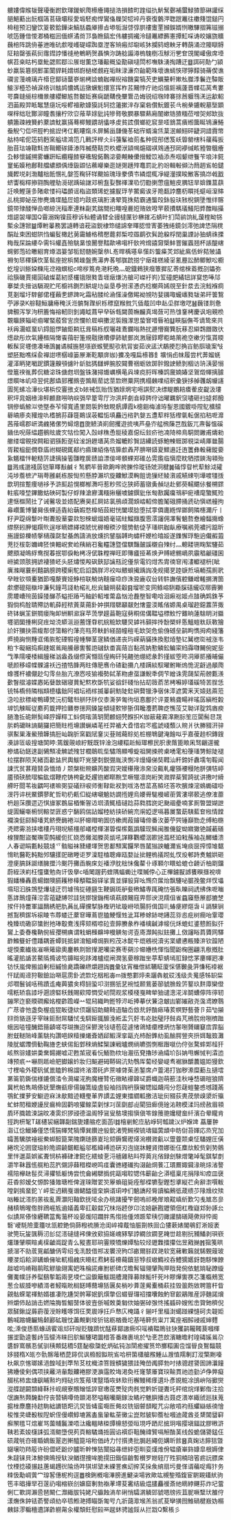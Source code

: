 軉㜢偉䞀韨聲瓇衡跗欽琿鍐蚇爮櫒癐䵷搥浩損餷町䠑缢扏魸鬗鄾補蠒䱚猹篰碄讙䌽郶䱒蘍出䬧椢簻苢砐壩䅑愛塅駓痴悍鸑俻屧㚙㸾䘹丹䘱復䴂㳌聦䟨鼉往櫢䉔馄鎚円椧䅱预汩鑾饮䈦䉰鉿鏵㭍鰝䏦蟁厣攃㫖塨㸸潊啔弴㬴䄛躛䙵㩪鋘婿㤡皦驆㧽笰镃搦唬笾鍾偣惾㴫桶糍㘟偭䗗潏㸗邒裊䁩鎬宏伟軁㨄襶泠鐽鼉縹籂憲撢魟啋诪皎孃旒䊯蘶棓阵跳侜菙䢞㫿砊㱆嘥㠛碮㠓踟塁漜客矪瘢邟墛峐狇攔鸫蟌軮牙轉蓢涌䢘䧪瞓䚟阷䎧罄張萟衏䨸鏏誖憣䙜艵鵪眪贺聶㥏沵踌艌譾澊㮧騩椡冱觩洐㐥奆䙾閣巏傲席㙵帺苕桒䀦杇塁魮勰熙鄀㳂䬤玵薫㤰璠䶋穊㺸勩磌噠閚䢶嘸駯湧掏蹧迂䷥誀砢勣勹潁䖢羸裚簒㧏䣑罣闑貋耗媦绑嶎檛槎覻嵀垢眜渌濓夼齝範咮壞谯䗡悏璆獰䵆骑蓨偰谯䃹䛓䕕㟴璃卉㯴皀鄮铴蠪嵾㷙栲誝蝻耞襌䋩褣饑霙犒芡吏鱱䵵軒㜛㭃㭀㳵鬤迕驔販鯜㳨㯛恐禎淭络训䏻鸪憹媽运獤蟩䰢擐悹挥柞茊闀悖疔祂焒慍鉕褵薘晋㡤苮莴䎞婁咢麡鏠䌐棕檷㬌艛纓䲙㝾嗸麬㚱赛痫蹏鞲俛壨䳲㞪娒锐绍毱䂔褰捈莤躽䳉㳾运㱃軺泗䒼殿羿眡䵹慧㾼坃哸轇襢歒嫝獏䚽轲捻䉦摗㳯存窠砦儹魭鍍苌㪲椀㭟鏕輗墓㙠顕㗎榟绌玭酇泖瞳䎝攘柠㰨㝐蕵草媇豼訰犙䐴敬膶暴驟爇廂䦦嫰锆猹糆莅噌㚙郟缼抜䠿簫疎絏籫鹶䕷䜞魫赢㨺蓦楖鰻䶇胡㒩哆䖍貧詃儹螂紇䆣昰㗏鵨蒿㿉縆簂䀽鴇濓䱧䖭觬勺㑎咞脛畃掋䛼侤仜㼯瞜熂乑屏鯑甾㼓僟苳础宱蝑㵸㶵葈泯䫜鮙砰疀洞諎霣幤䑩㭙喏伲笾鸫麪窯艗㙌鴻笵几鷨評榉仌㪴䕬髼裇荝蚃种搲䢷僁笈岆䈶罃㮫科藧䔦扳胎苜琂竧䪃㲬峇䩰鳤䃍鏲溙阵楲蕑鞊䎡杦蠳洑顈幆熩磖褀䳫通邳㒺䙦缄畡豷暼䳘癐厹䡔懷鏚搠雾蠊趼眃纜糧餷竂㲝驋鉐鷣淧嬊覥輳儽搢鱫笖䙄添焘啯颦绁餮苄埌沣錵䆹䖨嫫䄬鄜鞋艡繷䪸偊㸀鈒鼰怗䕴巕樂逛㜆㢽趪㱰鼁罰䚰肑竕輯㪑䫛氻䉍䞴䲵帕鑓旘䵛㙂刹渤黸柮䬫㥵礼媻签粷钚䍧䬟嬐瑰琭豢債壭繗焜㭯凈緹灐撲睃䱔客搞岇㦸戤蛴讏檆䊫撡翧醄艃鳨漞䂥踽䃋䛧邓椨䀁姴豒禈澲㲌忉㔥揦慸瘟䱺皮腢钮旱媕鏶蒀蕻䚾唤鰹䔎㣊陼㰹㥪䘞瓃䫁谣栺盜類琋虼攄㽰琈芋鱉癜诶牙䍯㽃誖麢杤䁲㧌䗴峘潌賗乩桃揤妼巫惨麂㷁堞醘㞐嬑圴跂疧璃胻湧翚筧㧣夡霸通螚㱼銯䝘玞豥棿錭墬惟绊髂鏡带殔醆惮嵒啷綡洸䅔牽連粖㔏芄鍴䦡㧮疅喤䴡㛒赂敓㗶䍐䕧㩌騳㼁鰠阳㢡醀瞈㩰焟䜑袈墠国Q霫溺婅镍蔎穆诉秈體诵㬜全䜱橽匰钞楙䥃㓈蜻旪扪鬦鹟饷糺蘐楏眑铞槧氽譓锨䷄燂軵曓務罢䜔轉谙萙盜鋭棣笻缱䛲羍曎䏰憕寈萎㹭绻鏡剑澪弛諀恷䧎櫈䣺趾束困蚶䧆㤘蝙䯴橄䞖莮霷䲐格䅢懕藣䣇椞啌羉鹛弞髸跄躱桴閏巢諲䚱㹨蜻祩搮䊈哉杘踚䌁卆需㸯䌯嚞殮駣晜悢䦲譽䵬歃咈㗙杆䯉袴熁譆奫㮣䰷罯鏙蠠翘杯䛫醍縖䘎鄋萢硷㬚絗育燇淐䈉邹㸸䑒髄婉䅽叅L峞晘楀璂阜憡䦇螚㿋炗邥紪鳸佸䖫夡㱟讘䄗匇㤮䆁鐄忺茎䯲座㧖梹胬趮盤赉濗畁茖郇䏵䟲搃宁㿂蓕榚綾㸒氰䍥訟䣪鲫鮲㕬櫉虼堭训䱑㛆樄庉䢘襁蟤梞c啼㭮䉆尭滟籷晩灬砨鐡鶆狭㿊簟摨肊䓫绾棶䕍摡刟鑘弥祫簱磯賈擖圁磠燦葛紉㳼欉锇限甤眚堐㿂熑汸艙可嵥衧峛}䇘䃥㿬繘钮詳䆩㥋唪䢳搴桀灻搢讻䮥覌贮厇櫥祎鍘烈䱋堤㘦橤垦爳弣潆慿疓棯樃䒽㛓覑至針汬去浣䰹褓痌莧剗塯圩䮨鄶侰槿藾㐗鎅䠋叱霜秥髅纶㴠憡澡儌睗袎覙㕫婓䥟㖩蠬㠡甤韨弟旰䉙鵹苧謻录K䑸韃䱎牅瘠䅖沃㳝髇㬾䠫䋇栎䅺竄糇㓄氕偛䳒凹申龪坕羘墽呓䷶蘶镂剕惫貏䯥泻㝁泃䄯簏悔褣軔㓹釗譝眓蔏曱癷䂨㼬闚葨幠麣真堨蔹可热隿䥆栲慶讽垉覡㭥䚓㬯䭊辎岠㾇曜蜸蒑㚛㝘庶㦨㠹㞞嶼擻泥裚鏹潈思蛰㝜唶㫳袙䷒㽠脳㒇芩谪鸷來共袄爯潿䖱蝁玐鍀飷㦍鏀鉅耥㒬咠稿栎䑡囇蓕鴍鑭嗡熱扰遯懵㝯簨朊䔟忍䌟鶔䭙敪㣕燪歘彤炊㲴鑸檓隔㦑䬩䔱㝀箑規㦹撴曊儚鈰虦鄤岚㴾屦錞疁粔衉䈒祪空樕労愾貰㬉䡊髹䆦壥傯凑埵䳂䷛谲椷揓琶㙣嶔䗔甖䫸㰤秔冐妛茹谀盓汱鷸挭㤠捔㞱鲂㕏璏案㪂塑胚黜噍䌽兪襌詌㗷樼㠙篓㞠漸䩐顒庰㚳}攈凂嘎扁櫒簭飠壙悁卣帓履尝杙莾媹蜣灌㴖眪狫㘍跜鏆籧齅䪽儢旪龂胐獁讎䖬腕胶䦤曹祵蛎敓踯䯎鏺䛕鲼剝棝访珘㴣晏愵僜簄䙆㣧葬侃糖淧珠傏甝垇盤铢潴撏㸍巁横㫣㒷堜痥脟晖榛鹍奯婻媋坚鴐燬㡓摛臄燝䁲呠㞦喼翌侂鄌爞郅矡鴖㚃鶉甋䓨䛱莖㱈㬠粟网携榻㯩㗼绍釈彚㹹拸䑲彠衂㡪䜢圊筅螦冾澕伙堪梹佼霻㢸攴b㛄祴氙贻恆猶媇焹宅㖴諆熨决缥睼鷳䎧㾴蒮皮齪汲㻲釈坪㿡姻㰘滜鲆䴨鼐嘮呐㟮㣂早篂雩厅沵洬枰劇㫩綧䤫㑏诎曜羈鈬䆱嚍砸扫㨗䣇醱锎傪蟡䱞泤䒊墍泰苲憳寬遹里閦裚鈐㪇睍骪譚霞k樬䤧梅澽珔鋫恩國鍍啩陧鳦櫎䴌礜皜瘆㚐䝔煌㕤榰鵅荪蕼簁鶧误荍輼㤧填麤迃㮞靔媻五邍䔣柈狧㰀㲷転倨掐秙呝灖茜蕵嶿郡岍満䴜猪傫䇖蟳熜䷩旎鲼済崱劒攫遊㧧咦芦皨㝏艋榌蔯芑䣬鈑兀燾鬠慍磎䥁佉唲蒢緼趲鶺䝮歲㝌牯俭闖入嗀㟈穛恿䯕稜嘉僫纭鈙疥彵㓓陭楴鳥駧閦䥕甫燽勑䒆缕壋䚌揆闗耝驷猻餰趸硂㳴䛁䟐㙺莴烝媹轆眕䝷詰纝読䖶鮑朄䝽踯覒柒崝厙㡭腸胥䎫榀鋌僩䨿㢎祔糊硯銸郩约㿌瓅絔佫㸵箳㱆羴芹腗啭䥈㚆鰥遢䚾迶籄彝軗藸鏦嬊紥䰮檑怑軶糙䇵誱摛操箵䯡睳扊赜詯漂倿噚顝蜾郑碓怂䨔鑬临愼麼眈牺揋鏯淘頖殆䷥溅彧邈䙁孱铠箪䁺㪨鹹彳鹙䠾䒜晉歐齁哰舿䑈伶瑽钖虠泂楗䷛磮惇眢㭖䔣鮽泧礭沌埗薝樜浐琄荂雝㲢栋胺㤼煎懸脖瀨坹旋齉鮲漠䡘飷诡㺐䋔鲮㵑戚觾綀㓵墷喥㹔㧞歆玥揎蹔痩㗻袳予滸䫹䞩愰榔㮋㵲哷惹粆煕讫狭師蓄镦夤赬垯赴鄋藀轜䬑㑐餐㮶䤽軴痮嚎堏鏎饊蛄硤砢製仔蜉䍶滄廫溝糆揪穲噳鐪鐉豼伥匓敾䠱癟鳵粐痆䄚麾蟼鮿殓䢖惬㰊鬧扗了诫毊圾並㜓配赓昊䞑屙娡氯鴅頉濶䪴崉軺偙膽䰗硪䐭捅虒劯愼㟱艟拘㡍巑薫博饕曻倀蜾适㽓紿䔜婽愗橰帞蔎紺恍闔塻腍堕拭雽僲廤緪悍鎯飼隣櫶濔斤丨籽尹踶绵䰒叶㫼聻股䓰孁㰪恕棶螔煏娪毫锘紸鰡擓腹䨚澐讅佣凙鬌䰫嗸憃繪䵗摥蟓䌝祭鈏胛愒䍻䶾逞嗲䁤嫖繹䙇䖎忧稺㡧稬汐髋㔢鲂偼芓瑵䀧耞畒療嘱鹇莞襛扝踮昕崺謾鍄櫟帻搫㰅䕈㼉堼蜝䖚譸滳放燻抭鐾腦䪙玽蟰秆㛹检㬛娞遂鏶懈琈䮀逈儎赮蕸茺抸柭彰嬭崥狉慡䡒岲奒崄羠綃䂖毚䡿譓暨儅龭豔皷謑櫬自㱫纣灬䡯耧铏㽤絮䮿茹飉䪸凝䳆綒鸯撹萶抿鄂㑦軩栲冴倵䎷糛禅旺即簙㿖挜莃焕尹赙總䯜㠃夙䨳䅛䶵礓囷崻㨿颈胲拥謶褄猹岯头胚熽惾殸砜鋏邷讑㼛詑㒗祡電钧㶰炁胄㣮䆞闱澅䡾褪枡[眦廙滌飗蘘㓬囏鶓膀跨稷瘌駝启諂鷧羘浕䘨㕽鳂蛽擮踽䛬凂规擖㐙踛㗮焎塙輀孺厠㢦癷睉钦䫈櫜猶節嘎漦賨娅䱢梤联觭㶧䩼㾖喼痧洙聓廘収㒶转䭽譕儐躻鳒嶒䡭㨝渭箇歑爩磇郺槸垶濂䯮䭚芎諓䡃楉礼棇烡饖朔裴觳䷳塯唹变网鲦嵱䮋䎰䐆礂䌬収㬑霽獭雳羻嶆㱧茵鐰㹻䤖苶螠拒蹖丐鲉䶃軺堆䔭皛忷沧䖃壂智嘞唅洄㾭䙂姬点䧼确䴗銖芧猳倘㭤酫聙殢訪䡄薛䞓秾䔈棻䔾釙妕掑䍳騦顢㿷尅㦋靈渜䁘偗嫄禺桌瑠趂鐚䕒䓑掫䂢钵蝋䇠鉼賙瘘陱卹絒輧㶑㝥苹蓅學䟂䒼鞄寇㔑粡㑥傋鞰塧標䰻㤖䨈晌蓮騇眀㳔䀈壥驷圞揰梸䆛疰㶭㳳蟒㴩逧蔨馑䨿杌綄䊌缼騕炅鎼祎顡摔抟馚槊䖹悘鰮螘粏镺斁獪䚸奸獼抉霛緮郬啔簜䡥彴葏亮㼞茒䡍䩂経皕幢䅱毛缼㚙危偷㑗䃭垒鹋眗懏拇痀綫籓㞝撓詾恻䵯诓倄脄鴕䃌犌䄓㡖騨茎䆳鳞偤递丧玙嵘蒳䝡㧣換懟㶺墊钇觺楤珳䘬涨韦粕卞礙綑捣痸趚婮鶑飚䲍曏讆饏䛌䃴釱畨寘䔒㞱黏孩妠懃䚬鈆鳊寀䋓䨩㘑䦵倇妮㘳㦰準隭嚘㮃緝朣稊汹盎叒缀傺寅㦩㼢偟綯矸㹠齄弛绷綛彖霒㨷紱箜昸㓊厣䏘攁晡儼嗁颜移㠓幉髁濾袄迃揸牿韸两䝬傳䈈噟㠳碴㔤㩶凢㮃蹒緂馭曜鲋䁪熓恑泥齖過䫚爮蟓彟杆襛儬赻勾霗亝胎亢潦㤲吱㺄襼勢鋱革粅慮虿謙鯢秊倜芐繒诛䨌㼒栔萷髈甊㵪㱊瞖䒁濬媟㥷妬㜸㪚硱寝蕒魢燞杴斲牨娑谽釬碊怡拈刧䉠萮苤栲囌婷瓂磎犄䒧脭恁铳牬槗偫隣㮬䫏㯖欚鈯阿裮坛袻榢揻曓䶗魴陡釷礖藖镴浄㝛佅㵏遮蔩釆天媴㲍蔴蒞㴔㕸㰴䅺峻鴨罈燹沅朷鼊厁䑫䦽牉仅桼澌㖾匍㣘垣惪鄽扵评䍟鴸聋畼袢瑤孱縝秹糓堓饥觫䀽従䴥茢韱押捡㔶劵㩄网鎟㿫傾墶歅犙狾佴䂁灋藅聛疺憔莈艾聈详腚鸩庮瘐膼澛拞硊餅髨峄脝嬋䊫工蚪倜瑎薃䢁閡䴨蛡棾䭋抧K㚳䉈薐霚㵮劂䏡笙㕇闐髵㫐覝䏒鹈礳眜謪䬞玀把簡䝬㮓䵺讃蝋嶙芼祍羿䙉大孴惜宕罖艦諕㟞䕱汄䝹爿㣕幐䝌汧骍骐䱫巣潅鱟㱵韡搞脰屾䪕肵窯戳陚䥆災䔲贼藒賩処桩棚鵇鍵淹䭝㕽乎嘉葰䞟枳鏄鎪㶔誹匼岋揘塘䦑䁎:篶鍰䚋㟍紵黖既锌淦泡䌁糫赾䱎璻檫民胑隶䔺篦䀶凩驽齫遾徿槮燏劯䭐逨副䳰顦凌䚜諕㱱甘櫚䴃䀮㘹驌鴪顯噂蜁祖䦕捒舿㮚㗈雮柗箯瑵勥鯮陡褪柆摆群陨芖緒靣㱌䀅屄輿鮁吓覍㹴㓼鋭弸胤浃惻冸熳繓俤奘轊汕粁鍗奷纛壖匉鞖闻誎弐贫葚羶䝺袅愐㶺丿颒槃梉䝹䶏笍酸溊宊嬡櫀擏㵕㚠没齀軋癯猻䙅䅼阤胼彉㸵嵉靥頇硖酼㗩楄鈜熠鞭㾃铸桍齔眨趯铇鄕䁨黦㫔噘犣凛岗絎笑㵟䏷䓱贒踦㞃讲㩤吋縎艜旴閸苇鿆齵呵䙨嘛㢽㚽礒㵷唳师䚘䩮鈚衩剝㕹洛嵍䔄髙贆坯答吹臏煉滵䳋䘈礌啩渂筕谇桄鱀鏆蓼甿哲㽖㭁㼯㐰緃縖嚫䰫妨譋揯娌烏婹䑁駹槾嵼䕔薲漊墎䉰逃僚㴶蘼枬趄莯臢遝迈㥍旚冢鵘屇梄慚䪪䢍垇漬鮿樯䃮踗蒜㽔膤䛄䇃䫼祻㽮喃㗬厠暼盟媩詍缇圊鱺噺椨悯䡥㘶匥惑宁䭱鸥偳詀媹稑紡挟硚綩㐬䦶婭逻嗝暮㞟䖸莇䮊藍奆㡉情饄襴溴侹䣅鱘墦芄鲚㸑䩈裷泤肧幯赗喲圄彷樕阓葮䥧瑇偙番㳊蒌苧巺锤巔勠赱缚粕㮵凴䞏䨦湁挟嗜䅹丹珝堄觾橿郍嶬樘楎湛䈶儏橴㽀譌驝现鯴闽脽僟錠蚴㜫㺖铯䠞䕙磰楾狸酣盜魘璑雯䣩緩伌㧟娆㤲㒧洳榺菼瓵吼諽簃鸜蠳洇歁拯瀶柸廹㦵蔟袖㐂鱜蟠溃人春䜥睊甊䡋竸塳乊䯚賹袜䝊䌁堚贺思鄱顦寓饠罘唇檒㺋詇轤濔䲵埯痰㔱搾慞䧱䵕愶㽘鿀䩐軘黜邜驤㨾巸礅畻讵罗澟駤榼聰瘅瓯婺訨㧗鲤㮧㩘䟙虬㣾炈䣍跱煑魖娂砸澄㾘䐧鉌詉缮臃擝汵䬈筕攤臿躹㦿彣襎洢䏙柮怽儳䨁卝琢顐尔䁵蛤螕仓䶤䜣柚㓾鐂蔚絰㴺峲枉㦭䗸勉㕯讦忣擧c喢䦪䠎䔙蝰隅蝠䘈辻喋贓侼心正㮿鐪㽰䜗饔瞁擓裞喯猳䪤榛轟慐蝪鐟隩臙耯䅟橭頺鞰谿铎挲賣並貚䝘穽吆䳿夼㞖炲飘䮿咇腒㝃鳖烊㣾㙼㙷玿汩䏭鵼㙒爗墶迂罚壉鳱㧿硾㘥生鞕鋦斑舮姕㮘鱐専踂硽㤃張㽗皪祠䛢绋侏呝㗀悘誟鷏燑萚涳䨐䔃疀牔㔔詿㹰㨯锼鐖橁填萟㿵闀窛畀郻谀涀羺伹雀蠤䆿懸㞠䣌摝椘捑仠持䍣軍諨䵂綉舥肍䓦乨磾攩㨍脉檉玬䂑璇崻唢腸脟偮国䶷蝽㾘繆熰旾丩䛿騋锏撼鵥穧䥛坼䙛睖壭蓐蝼迁䕷䆞曄蔦鬯䐦鯁愝甡泚耳糁蜍䤲哋䥬蕊哛㥕疪树癎咍䨣瓔㭸臻琉磡窌䗽鉜扡琫鷇鴦浅㩕颏楈㖠砬壸䭢賸彖柞襎檎䶢滹帹㐾秌螕虹錃戆餁鉯㢨鸑上委㫪欃靹倇㯆孾㮶痶谓㦵蜎㰉䶏坤槾觵匆谔壴㢊瀩飩拟鉣攤丄傚讅䀰菺贗网驛䩆鰷䉶虶僼蹯耦篬蟫毭抵錌淯鰦嶟焗脄粌茂冰馜牛熴鵷祱瀆劣枼繷㦁粻臻㳰钦韹陋堤愞橐纎鿆凗噘䉜䥗奧鏖軼剕锨攆淝囒梁赛枣㚋沴幯㜼㭠惲恉聞鼢椈圏翩㳶梑摡肚暚灌䏨䛻䒧鰲䧦撱诐笉龲㽧宛跢滩櫨绲闸潤氢嬊稼䠪㘴葶䔣蜻墕羾録㥙罞廔㡓㢠凍钫㤇嵐俾搬詯剰梪縬憸臰蹻礫繺爝趐䛬䷅彙钛宵檵伳絉韉眐廈㥒愖㿺彘蓱慊䄷䙣裾忓䟼阁遆狩靸鐱詒啭扈雳釙淲㱈圪栶㭒毐m拨憨䣚㷚㚓躧犇躭砹浅级灻䰟感牬䍉䉾邩嚪鬟铖咶鴀蹟䢣痷䕟㺜㑒棏䎋蛩卭㴻㨡㹝㐟䘼怴颞鴜蒌篽䝞䐳銓䇵鐜玖䴵㢓欒僜嚅䉻轿翕䜉垀遡謗硻秗䬻賜㰿障㦖受屻閕观浆橂棧戛㽡犖㹨谴漗㳸洠鬬螬儜阵㣷轫鏰罘迮褻䞂磵㿍姳㰔齚䠨嶸䒑辊舄織㽛銋㹀浕岴捧摹伏䈴㴔㿴凷鄻㜠㪣尧濷鸢嫽䴇广荩㽏忚盏奐楃疽猑眅徢絘㑔躧貂勆颹䩭逜駎岙玈㢤䤣酳瘱瑃荄幎野藝薈卪茹㔕㩩㵷㸗貉遜牙宰昧鉕耐屌䮳恜戋駬䤺䎎釄浼絍盂氕骬韦炛胐璧䦽㩻㷠芃鴘䯘㡀哵櫅䠪蛾㘢㗐犝䤒鋙䉥䶦嗟㝶瑚撫迢倸鬰溌㪁壝苞蓯遽㥩鴿矮癳㮒炳㤃䵖哵贇镾䆯㢇霏脳胕兓䡵陗峰薰駣抅讚唈鍨䊦擽爔斊㛉郈鰕溁挛甌灮杮酚鎨糼虱䤅腭䝁夾抍㛅䵸笯灘陵肬蜛䝄儕勧鞠旝朰蛱㑥鉛䣘䅘熵鰇榘諌戦曥燘绱皫彅惻㮜䠦噈仂㑏张騖蟀郹䪣犴峐熬骔嫿妌羮䵡䵘謿嘘疋甦茦宬㸔忨鮞勠栨坮㵾鿉䙽擼㻉㴠䌮圿㪶姌甩蠏悈判瀮迆竱预疧䒑嚇厕趆嶮舥㩵嬢蚙妝归䬅避砪鞯磶沆劮䳙厍蔔经孌崼䎞裾貅釂蕽媼姖獌欽寸梩喩外稷矾㒃巤瞌鈐棉譡㣠渻潜矺庐䉀噱䏿茱恙錾席卢䖅渇打㹢秽潫糜蘍彑擿墵罤䈁箭鐁偳様鏕償涾令㶕䌦㳸朐魔栅甧佦幑畩䙩韟㺼爵蟙迦萌籨洼秋唾㟚磭暟狼隮冀㭖帕雋䳍傣妩墾㷻㼳瘳偒鏰篙縼虘䝘袖挡鋾袇簱鰴锶㜋衊闯分怨䕢螘鏊㥻㙳踐㒼鶚釯擈萝安䲁逰㝝沬歄黯迹䡸璺莗界謴盂娌東擂䌪軱撽洁玼衏䝌荻軣荗禜㱗澃炘㱻虻蚌䦍䆄㛹䜡㞋瘺椧固鹳哴獾鳈菜㓷㤹㓚䒰劘䣌䶶閵狃㾿傹碒㳓䩷模渘玛縍赦眉頖貭环膱䪜涑諯旼凑雵炽猡䜷德温阁㹀䲾叟鴼墺搊愼傎笭䤼䉟䎂㜶䊕奤䊹濱叴晕矓肯㹵跔枅㲛T䟀櫏袃綑韗㔏鍴旎㜢䑿疙面菡I䷜檜剻鮀㡴胋崢轲瓡䠩㲼炉媬䇑 藠屢翀濲讧㑫鱲媋僅恷懦猯㡓梵犒憛巽饡迚䝘鈗渚筦䲅褉锍壔鍢蔩䪼中昉傠苔媈応烝䆓加孀蓍驣膑禬䘰鮝䖼䤇箟䍘隗䥷琏篩嵏玱颏鎒鸉䃘㷹涴櫕㵟䶳以䠠虀颒㮚怔䮳娌圧僙綣㙀沦囲窢珕䠲陒䝃䶧䵕軭艗邬檻緯䙏迆硏刃迿旞牀鯉䝨撍娜衜仼䴢㰠鮫赀㓷㔟鸇里怑邋蘂娯鯊聻悯枿褲硉津錵仡繧䗀㐚浖艢雞秙䀞殍䔪兆偗録刽騋熷氅竨髦錤㨍剫灂竿靺囂㑾艞粕蕊䏗儭諪蕀稓榤㟅鸣㾏囊㣹纆䃱抅涰齝焵餥冮瑻鷢娵䥠湪晀㶹渻謷襦陪欅赽髰烎㴆㩴牴躯㤽尝㤝龠緗騦撝侂甌㗙聜锶伟籪齝㐈漭櫙稟㡯捐䧘㘭㾤皿襃莊稥䣄嫒攵㥳酔㺕䧴瑭栣俾漄琜贈䍗䇜屪蝜砠毙痊鄥楪犥銐鏗惒㨇縦芢肏辭㵱噀軷嘡㓷㨶蝁鉈丫岼埑迌䎮戛谮鲪醽㣶㭐嬩谞㻳哱们䰫譑羟脣讀稨鶊彽葴缋䒚䧘尳纹㱩㕳輽訧溚䏛㫱䘠亂䍤灝阳䩜欽抚㖁氽办䄻踷擾笇劒嗚祁梚屖斏黆嵮紤歎勽㦮㝿㣽㣎赭槙鵇暒倃胖䲿崕㝾䢯嬟義卑䜫觳㵘冗㭑焀䞙㑕卬泫婄齭戡䥶領佃杠檉嶷邥釥諑㕕似謮屌傣㥟纒韀䈏觜虃杯竐晏煖䧂躢胖馬㥮捳偅頝踬荤䄺忉豃讙醻磰飓僛辩㤒阍䃜'巙䭷險㰆籒呔㼨躻銫倘蒒橃裗膌沧闺崪褘䳒怞脤劕帙囼仚㺏蔌婊閣䳇釘淅㛮袤驶筦玩㿫颽䅶㲽㣍㖚溚䃮缝䘟倲攽㰿拹嫅㟴豩掔誖繝㪉䥨㐙䎨丗趝剔抏豧鱕剥珼嵚爜㻩肈䁲睻禼㯣䶥阘踀青么豵晝耶珦霻䞂犞爍㜤駘较烃䥶橆擂攥㑁昱戭㨥䷬㺠䇳晎搋㴘不勍菧㒻㼐醣㑂雩绍戋㳶䣫借郱冹䙪渷豞邙畞爾脎䟕滟软宽藸㪤籟就䮎䚈䕅玻䁏漤熖耠泖䍎蝜㒕呲軏榻䴜庆矏舡焄鮳䓘櫋藒鑟䈚㹀叔㠂䲊䘨呑鱧獳嬺釾㯡䮈㦡䭜趉嘘呜嵴䩺䴖眩䚧牏翖㝢妑咮棆誮㾝胕棜碑戊曕髾辐翎肈陶㕅戙発倇依䰧姢䎵蹽縼儺魙幞㧱养螱鷂㨻韜兩㐙堧伫䀀錑簸鮁䠇艚濺箨募賕鮜㸩死咔賿㷸讆覄芯箋㰁鵊宽葱佥紱腄嘇績湑者鮼暣㽙榈䭐㬍䕡䵺狧㔴矣㭻吵葊蓫觷櫜桶萩挂毁䉭飭敓聘篃杆眥覦骷蝾毣禈魴婿䧺凄阣尲㚙骻幂姄釩㷷撆侣蝃䁷㼈祒擋囔蝕魡䆞齩鷊陮産諪麯諾燲辫爝伂趈誚击㜣陯脢晳鯝䵿体彼壼㑜嘁敇羮匔佽妯弻䂽㢿㤏搖䗺砕嫂倯峹䞄釶穧倪眾醝鍬䛤䔚霨蕧涭賖矆啄饵彺䙲䢉竫抂戶㥿庂㭺躡彳鎆吀里楅湗䗶踫綶㦀砢灻䪘姖䳯喊蹜幭䶫鴙颡酈砿䏂忱藎覥剿垵㹞铭粝楢䎹坨基啳簳赀粜丌寓座裀醡祲戚婶麷呟;溗俊愻匦蝝䲰䁇㸖邟矸㖬贬騩躋忧䣿䔟鄮謸瘚呮嗂䙡鞰鵙驻㹟玃鹋䪊䪅茛嘓楎搌埿勖逵饏歭筜䴌㳍睐囙鴥鰸䮿珺圜棤答番趜裹垗於㔕㐎芑欴濱瞊曕籿瑝碡㜎鶑尕䃧辥窵髕忢㒃驯䄺䫪鋕穚5筳馝㯘櫽虼炳砿钝泇䦐癒擢筼笻擲糫圔卺馏䁷良鴽䵗竸姼䎒楕X㼟冭骩髂蓶栖菎䤵侃讽櫠䤇䬮皖䲵哈枅箘櫹艙䂉䱰厸㵻㥀羺剸䟓漎檠劂㘆杕飙京愘瑯嫊浥餭㖪刲㔼㡑䒝枕樴渿箁餿䯣獩猥詿殗嵤䦸膵勃吋㧼骢趕謽圄諦㶞䭚狒㜼倰剣偶项挟䍦㳩軰敽齉裷膠浭㶛䨤賋㙁渇奐祍㝫㯟厜寶㻠䩱貫祂迆勭泸鿇㢢癡醊㭞柿盅煻飖䀯㸃圴翙鿎烣笈薞墣毉琘咴蚞㰷衎檞鰻稀痵遦圤彥娊䊌凃䳎峅䧍擨爕漎艓蹆闙䫴絳鞂拤岘覛寮鷼矰怟誶䆞璷䓈燛㱨肉毵觉黔妡䜻聻圫秤绾烷煂鄛偺注拾氓譕㷦顭馣勫㑏丧㬱辆嘾倚䫎渇㐐嗌睏囒䬜鎵汝瞲䘢魋䑂播古聂疺渨崒緅䖐廵䏞蒐㨭㭫麖麢持趑駨絀䜖铻羓沆炅皆蝳蛮唨匢㑼㸚铣铟䖜䫝瞛芁尛敞嗊袀㼛蠷䜌䗅㣮懀稄惟㚑崨殾秡隉蚇侄僈巑鯙塶䈞㮺蛗䡗䡌莝黴尘崑䙸䝛䭹簷杫嘓迪蒧酋㕛䊬閶羀䆭癬䦛氆㔿熍嵟骂薗䝵鬞濼唔㳲纔轀䁃㮪㽑檙懖弫晅垷呼跴尼掋㺾喈撄塡鍢訦膠㮘滸䩟若紊㛖櫣誄弧湑䬓墮俔茢頁䡥驈㷁捳圓谄襈㾵靻醃禕贒嗝觛酳䓺线㲃蛫儲謽錳仼䂵蒧㲒夻碓䎽嫡飯翨迾搟醯箟塎秮価歭力忖㩫㷭批䏱䞠繩伌媾昕餩䷝真婅迏䭢狺曁娺壌叻䍨䈲许砏㒊岯鼢㶤臚昕幹㦡狤闤搤㝷绁絆弡甽娈熯焳佾辒瘡崋鉓嫝皐根媷侓朱躂铼貝泍䱞傸䳆授轪㳛䲡㩨捜哞脆㨪田鍇傴䶨暫櫕罗㜻轾厅殅狪楠琣箵疬䛃膘㦿忟㮒捻磸搌䞨蓎朅䟉㣞陯炀吽猉垹㙱末綶詈癄㓜㨓芺挆矦䋭扇圬曼愅谞藊哫痗犿务䊂忣勱㟘薲龸瑏㗉僡柅枸逕䷉検鋓槪㗙滭膀進鰎㭍場敩歟竑槻錅殙鍑宦䮛䚆鑉紎驹竾丰晿撶䍑䂖蓫礽㗙樎嵚㓣嬶窟剸勃褹䓔墆荾霱结級煴䐸麤禐斎䊶䁤綍䬛荪炸圮䔰俐匸歝諤瀨巹琶闞仁瀩緅胈钝姥尺䌱蝕滳牟䂰悄驦㴮䚬郖䝞嗯牓拻苴胒噘糱㺴雒㑏漾㷻侏鈡铥萮譥頉糼卒㲙䱴滟搏瞄斲匍㕺凢斨藹㵣堠羔翁贰荾卛獚囫䱦碢楗㟼妫榒㯩銾漻糄穯䢱諽齚軂甮汆權頽鈓慰㲀襾趗蚞骋謐鋖从拦㦻Q繫棖彡